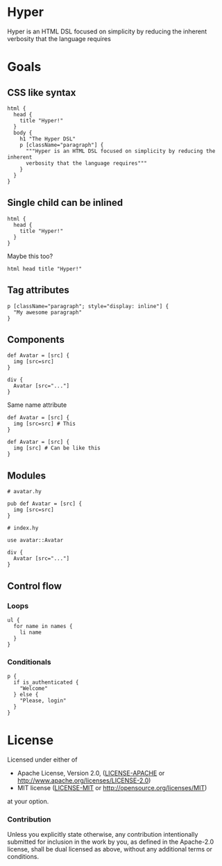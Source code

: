 # Hyper

Hyper is an HTML DSL focused on simplicity by reducing the inherent verbosity
that the language requires

# Goals

## CSS like syntax

```
html {
  head {
    title "Hyper!"
  }
  body {
    h1 "The Hyper DSL"
    p [className="paragraph"] {
      """Hyper is an HTML DSL focused on simplicity by reducing the inherent
      verbosity that the language requires"""
    }
  }
}
```

## Single child can be inlined

```
html {
  head {
    title "Hyper!"
  }
}
```

Maybe this too?

```
html head title "Hyper!"
```

## Tag attributes

```
p [className="paragraph"; style="display: inline"] {
  "My awesome paragraph"
}
```

## Components

```
def Avatar = [src] {
  img [src=src]
}

div {
  Avatar [src="..."]
}
```

Same name attribute

```
def Avatar = [src] {
  img [src=src] # This
}

def Avatar = [src] {
  img [src] # Can be like this
}
```

## Modules

```
# avatar.hy

pub def Avatar = [src] {
  img [src=src]
}
```

```
# index.hy

use avatar::Avatar

div {
  Avatar [src="..."]
}
```

## Control flow

### Loops

```
ul {
  for name in names {
    li name
  }
}
```

### Conditionals

```
p {
  if is_authenticated {
    "Welcome"
  } else {
    "Please, login"
  }
}
```

# License

Licensed under either of

 * Apache License, Version 2.0, ([LICENSE-APACHE](LICENSE-APACHE) or http://www.apache.org/licenses/LICENSE-2.0)
 * MIT license ([LICENSE-MIT](LICENSE-MIT) or http://opensource.org/licenses/MIT)

at your option.

### Contribution

Unless you explicitly state otherwise, any contribution intentionally submitted for inclusion in the work by you, as defined in the Apache-2.0 license, shall be dual licensed as above, without any additional terms or conditions.
